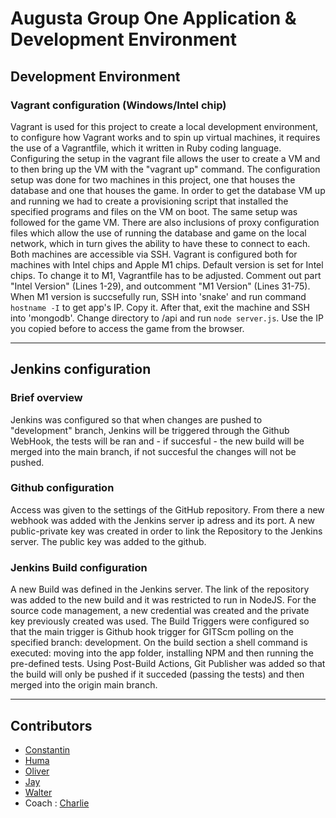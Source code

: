 # Augusta Group One Application & Development Environment

## Development Environment

### Vagrant configuration (Windows/Intel chip)

Vagrant is used for this project to create a local development environment, to configure how Vagrant works and to spin up virtual machines, it requires the use of a Vagrantfile, which it written in Ruby coding language. Configuring the setup in the vagrant file allows the user to create a VM and to then bring up the VM with the "vagrant up" command. The configuration setup was done for two machines in this project, one that houses the database and one that houses the game. In order to get the database VM up and running we had to create a provisioning script that installed the specified programs and files on the VM on boot. The same setup was followed for the game VM. There are also inclusions of proxy configuration files which allow the use of running the database and game on the local network, which in turn gives the ability to have these to connect to each. Both machines are accessible via SSH.
Vagrant is configured both for machines with Intel chips and Apple M1 chips. Default version is set for Intel chips. To change it to M1, Vagrantfile has to be adjusted. Comment out part "Intel Version" (Lines 1-29), and outcomment "M1 Version" (Lines 31-75). When M1 version is succsefully run, SSH into 'snake' and run command `hostname -I` to get app's IP. Copy it. After that, exit the machine and SSH into 'mongodb'. Change directory to /api and run `node server.js`. Use the IP you copied before to access the game from the browser.

---

## Jenkins configuration

### Brief overview

Jenkins was configured so that when changes are pushed to "development" branch, Jenkins will be triggered through
the Github WebHook, the tests will be ran and - if succesful - the new build will be merged into the main branch, if not succesful the changes will not be pushed.

### Github configuration

Access was given to the settings of the GitHub repository. From there a new webhook was added with the Jenkins
server ip adress and its port. A new public-private key was created in order to link the Repository to the Jenkins
server. The public key was added to the github.

### Jenkins Build configuration

A new Build was defined in the Jenkins server. The link of the repository was added to the new build and it was
restricted to run in NodeJS. For the source code management, a new credential was created and the private key previously created was used. The Build Triggers were configured so that the main trigger is Github hook trigger for GITScm polling on the specified branch: development.
On the build section a shell command is executed: moving into the app folder, installing NPM and then running the pre-defined tests.
Using Post-Build Actions, Git Publisher was added so that the build will only be pushed if it succeded (passing the tests) and then merged into the origin main branch.

---

## Contributors

- [Constantin](https://github.com/Constantin-Coica)
- [Huma](https://github.com/humashaikhc)
- [Oliver](https://github.com/ovt12)
- [Jay](https://github.com/JayBuckby)
- [Walter](https://github.com/waltervoynarovsky)
- Coach : [Charlie](https://github.com/Charlie-robin)
